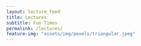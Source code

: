 ```yaml
---
layout: lecture_feed
title: Lectures
subtitle: Fun Times
permalink: /lectures/
feature-img: "assets/img/pexels/triangular.jpeg"
---
```


